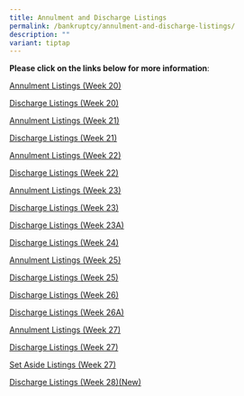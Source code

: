 ```yaml
---
title: Annulment and Discharge Listings
permalink: /bankruptcy/annulment-and-discharge-listings/
description: ""
variant: tiptap
---
```

<p><strong>Please click on the links below for more information</strong>:</p>
<p></p>
<p><a href="/files/Annulment &amp; Discharge Listings/Annulment_Listings__Week_20_.pdf" rel="noopener nofollow" target="_blank">Annulment Listings (Week 20)</a>
</p>
<p><a href="/files/Annulment &amp; Discharge Listings/Discharge_Listings__Week_20_.pdf" rel="noopener nofollow" target="_blank">Discharge Listings (Week 20)</a>
</p>
<p><a href="/files/Annulment &amp; Discharge Listings/Annulment_Listings__Week_21_.pdf" rel="noopener nofollow" target="_blank">Annulment Listings (Week 21)</a>
</p>
<p><a href="/files/Annulment &amp; Discharge Listings/Discharge_Listings__Week_21_.pdf" rel="noopener nofollow" target="_blank">Discharge Listings (Week 21)</a>
</p>
<p><a href="/files/Annulment &amp; Discharge Listings/Annulment_Listings__Week_22_.pdf" rel="noopener nofollow" target="_blank">Annulment Listings (Week 22)</a>
</p>
<p><a href="/files/Annulment &amp; Discharge Listings/Discharge_Listings__Week_22_.pdf" rel="noopener nofollow" target="_blank">Discharge Listings (Week 22)</a>
</p>
<p><a href="/files/Annulment &amp; Discharge Listings/Annulment_Listings__Week_23_.pdf" rel="noopener nofollow" target="_blank">Annulment Listings (Week 23)</a>
</p>
<p><a href="/files/Annulment &amp; Discharge Listings/Discharge_Listings__Week_23_.pdf" rel="noopener nofollow" target="_blank">Discharge Listings (Week 23)</a>
</p>
<p><a href="/files/Annulment &amp; Discharge Listings/Discharge_Listings__Week_23A_.pdf" rel="noopener nofollow" target="_blank">Discharge Listings (Week 23A)</a>
</p>
<p><a href="/files/Annulment &amp; Discharge Listings/Discharge_Listings__Week_24_.pdf" rel="noopener nofollow" target="_blank">Discharge Listings (Week 24)</a>
</p>
<p><a href="/files/Annulment &amp; Discharge Listings/Annulment_Listings__Week_25_.pdf" rel="noopener nofollow" target="_blank">Annulment Listings (Week 25)</a>
</p>
<p><a href="/files/Annulment &amp; Discharge Listings/Discharge_Listings__Week_25_.pdf" rel="noopener nofollow" target="_blank">Discharge Listings (Week 25)</a>
</p>
<p><a href="/files/Annulment &amp; Discharge Listings/Discharge_Listings__Week_26_.pdf" rel="noopener nofollow" target="_blank">Discharge Listings (Week 26)</a>
</p>
<p><a href="/files/Annulment &amp; Discharge Listings/Discharge_Listings__Week_26A_.pdf" rel="noopener nofollow" target="_blank">Discharge Listings (Week 26A)</a>
</p>
<p><a href="/files/Annulment &amp; Discharge Listings/Annulment_Listings__Week_27__.pdf" rel="noopener nofollow" target="_blank">Annulment Listings (Week 27)</a>
</p>
<p><a href="/files/Annulment &amp; Discharge Listings/Discharge_Listings__Week_27_.pdf" rel="noopener nofollow" target="_blank">Discharge Listings (Week 27)</a>
</p>
<p><a href="/files/Annulment &amp; Discharge Listings/Bankruptcy_Order_Set_Aside_Listing__Week_27_.pdf" rel="noopener nofollow" target="_blank">Set Aside Listings (Week 27)</a>
</p>
<p><a href="/files/Annulment &amp; Discharge Listings/Discharge_Listings__Week_28_.pdf" rel="noopener nofollow" target="_blank">Discharge Listings (Week 28)(New)</a>
</p>
<p></p>